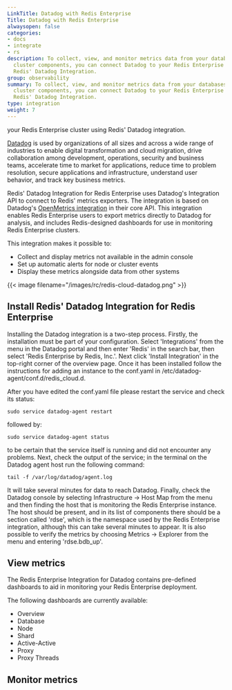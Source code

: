 ```yaml
---
LinkTitle: Datadog with Redis Enterprise
Title: Datadog with Redis Enterprise
alwaysopen: false
categories:
- docs
- integrate
- rs
description: To collect, view, and monitor metrics data from your databases and other
  cluster components, you can connect Datadog to your Redis Enterprise cluster using
  Redis' Datadog Integration.
group: observability
summary: To collect, view, and monitor metrics data from your databases and other
  cluster components, you can connect Datadog to your Redis Enterprise cluster using
  Redis' Datadog Integration.
type: integration
weight: 7
---
```


your Redis Enterprise cluster using Redis' Datadog integration.

[Datadog](https://www.datadoghq.com/) is used by organizations of all sizes and across a wide range of industries to 
enable digital transformation and cloud migration, drive collaboration among development, operations, security and 
business teams, accelerate time to market for applications, reduce time to problem resolution, secure applications and 
infrastructure, understand user behavior, and track key business metrics.

Redis' Datadog Integration for Redis Enterprise uses Datadog's Integration API to connect to Redis' metrics exporters. 
The integration is based on Datadog's 
[OpenMetrics integration](https://datadoghq.dev/integrations-core/base/openmetrics/) in their core API. This integration 
enables Redis Enterprise users to export metrics directly to Datadog for analysis, and includes Redis-designed 
dashboards for use in monitoring Redis Enterprise clusters.

This integration makes it possible to:
- Collect and display metrics not available in the admin console
- Set up automatic alerts for node or cluster events
- Display these metrics alongside data from other systems

{{< image filename="/images/rc/redis-cloud-datadog.png" >}}
## Install Redis' Datadog Integration for Redis Enterprise

Installing the Datadog integration is a two-step process. Firstly, the installation must be part of your configuration. 
Select 'Integrations' from the menu  in the Datadog portal and then enter 'Redis' in the search bar, then select 
'Redis Enterprise by Redis, Inc.'. Next click 'Install Integration' in the top-right corner of the overview page. 
Once it has been installed follow the instructions for adding an instance to the conf.yaml in 
/etc/datadog-agent/conf.d/redis_cloud.d.

After you have edited the conf.yaml file please restart the service and check its status:

```shell
sudo service datadog-agent restart
```

followed by:

```shell
sudo service datadog-agent status
```

to be certain that the service itself is running and did not encounter any problems. Next, check the output of the 
service; in the terminal on the Datadog agent host run the following command:

```shell
tail -f /var/log/datadog/agent.log
```

It will take several minutes for data to reach Datadog. Finally, check the Datadog console by selecting 
Infrastructure -> Host Map from the menu and then finding the host that is monitoring the Redis Enterprise instance. The host 
should be present, and in its list of components there should be a section called 'rdse', which is the namespace used by 
the Redis Enterprise integration, although this can take several minutes to appear. It is also possible to verify the metrics 
by choosing Metrics -> Explorer from the menu and entering 'rdse.bdb_up'.

## View metrics

The Redis Enterprise Integration for Datadog contains pre-defined dashboards to aid in monitoring your Redis Enterprise deployment.

The following dashboards are currently available:

- Overview
- Database
- Node
- Shard
- Active-Active
- Proxy
- Proxy Threads


## Monitor metrics


